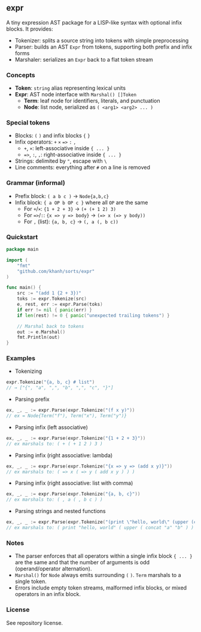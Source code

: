 ## expr

A tiny expression AST package for a LISP-like syntax with optional infix blocks. It provides:

- Tokenizer: splits a source string into tokens with simple preprocessing
- Parser: builds an AST `Expr` from tokens, supporting both prefix and infix forms
- Marshaler: serializes an `Expr` back to a flat token stream

### Concepts

- **Token**: `string` alias representing lexical units
- **Expr**: AST node interface with `Marshal() []Token`
  - **Term**: leaf node for identifiers, literals, and punctuation
  - **Node**: list node, serialized as `( <arg1> <arg2> ... )`

### Special tokens

- Blocks: `(` `)` and infix blocks `{` `}`
- Infix operators: `+` `×` `=>` `:` `,`
  - `+`, `×`: left-associative inside `{ ... }`
  - `=>`, `:`, `,`: right-associative inside `{ ... }`
- Strings: delimited by `"`, escape with `\`
- Line comments: everything after `#` on a line is removed

### Grammar (informal)

- Prefix block: `( a b c )` → `Node{a,b,c}`
- Infix block: `{ a OP b OP c }` where all `OP` are the same
  - For `+`/`×`: `{1 + 2 + 3}` → `(+ (+ 1 2) 3)`
  - For `=>`/`:`: `{x => y => body}` → `(=> x (=> y body))`
  - For `,` (list): `{a, b, c}` → `(, a (, b c))`

### Quickstart

```go
package main

import (
    "fmt"
    "github.com/khanh/sorts/expr"
)

func main() {
    src := "(add 1 {2 + 3})"
    toks := expr.Tokenize(src)
    e, rest, err := expr.Parse(toks)
    if err != nil { panic(err) }
    if len(rest) != 0 { panic("unexpected trailing tokens") }

    // Marshal back to tokens
    out := e.Marshal()
    fmt.Println(out)
}
```

### Examples

- Tokenizing
```go
expr.Tokenize("{a, b, c} # list")
// → ["{", "a", ",", "b", ",", "c", "}"]
```

- Parsing prefix
```go
ex, _, _ := expr.Parse(expr.Tokenize("(f x y)"))
// ex = Node{Term("f"), Term("x"), Term("y")}
```

- Parsing infix (left associative)
```go
ex, _, _ := expr.Parse(expr.Tokenize("{1 + 2 + 3}"))
// ex marshals to: ( + ( + 1 2 ) 3 )
```

- Parsing infix (right associative: lambda)
```go
ex, _, _ := expr.Parse(expr.Tokenize("{x => y => (add x y)}"))
// ex marshals to: ( => x ( => y ( add x y ) ) )
```

- Parsing infix (right associative: list with comma)
```go
ex, _, _ := expr.Parse(expr.Tokenize("{a, b, c}"))
// ex marshals to: ( , a ( , b c ) )
```

- Parsing strings and nested functions
```go
ex, _, _ := expr.Parse(expr.Tokenize("(print \"hello, world\" (upper (concat \"a\" \"b\")))"))
// ex marshals to: ( print "hello, world" ( upper ( concat "a" "b" ) ) )
```

### Notes

- The parser enforces that all operators within a single infix block `{ ... }` are the same and that the number of arguments is odd (operand/operator alternation).
- `Marshal()` for `Node` always emits surrounding `(` `)`. `Term` marshals to a single token.
- Errors include empty token streams, malformed infix blocks, or mixed operators in an infix block.

### License

See repository license.